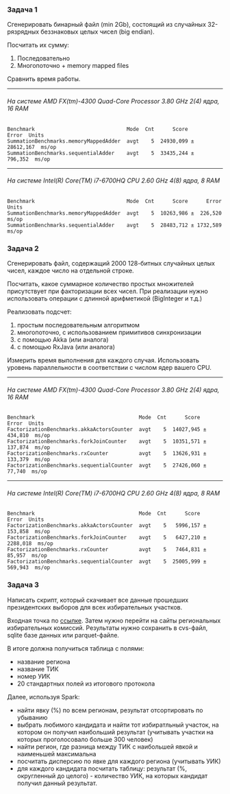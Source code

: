 ### Задача 1

Сгенерировать бинарный файл (min 2Gb), состоящий из случайных 32-рязрядных 
беззнаковых целых чисел (big endian).

Посчитать их сумму:
1. Последовательно
2. Многопоточно + memory mapped files

Сравнить время работы.

---
###### На системе AMD FX(tm)-4300 Quad-Core Processor 3.80 GHz 2(4) ядра, 16 RAM

    Benchmark                              Mode  Cnt      Score       Error  Units
    SummationBenchmarks.memoryMappedAdder  avgt    5  24930,099 ± 28612,167  ms/op
    SummationBenchmarks.sequentialAdder    avgt    5  33435,244 ±   796,352  ms/op
  
---
###### На системе Intel(R) Core(TM) i7-6700HQ CPU 2.60 GHz 4(8) ядра, 8 RAM

    Benchmark                              Mode  Cnt      Score      Error  Units
    SummationBenchmarks.memoryMappedAdder  avgt    5  10263,986 ±  226,520  ms/op
    SummationBenchmarks.sequentialAdder    avgt    5  28483,712 ± 1732,589  ms/op

### Задача 2

Сгенерировать файл, содержащий 2000 128-битных случайных целых чисел, 
каждое число на отдельной строке.

Посчитать, какое суммарное количество простых множителей присутствует 
при факторизации всех чисел. 
При реализации нужно использовать операции с длинной арифметикой (BigInteger и т.д.)

Реализовать подсчет:
1. простым последовательным алгоритмом
2. многопоточно, с использованием примитивов синхронизации
3. с помощью Akka (или аналога)
4. c помощью RxJava (или аналога)

Измерить время выполнения для каждого случая. 
Использовать уровень параллельности в соответствии с числом ядер вашего CPU.

---
###### На системе AMD FX(tm)-4300 Quad-Core Processor 3.80 GHz 2(4) ядра, 16 RAM

    Benchmark                                  Mode  Cnt      Score     Error  Units
    FactorizationBenchmarks.akkaActorsCounter  avgt    5  14027,945 ± 434,810  ms/op
    FactorizationBenchmarks.forkJoinCounter    avgt    5  10351,571 ± 137,874  ms/op
    FactorizationBenchmarks.rxCounter          avgt    5  13626,931 ± 133,379  ms/op
    FactorizationBenchmarks.sequentialCounter  avgt    5  27426,060 ±  77,740  ms/op

---
###### На системе Intel(R) Core(TM) i7-6700HQ CPU 2.60 GHz 4(8) ядра, 8 RAM

    Benchmark                                  Mode  Cnt      Score      Error  Units
    FactorizationBenchmarks.akkaActorsCounter  avgt    5   5996,157 ±  153,858  ms/op
    FactorizationBenchmarks.forkJoinCounter    avgt    5   6427,210 ± 2288,018  ms/op
    FactorizationBenchmarks.rxCounter          avgt    5   7464,831 ±   85,957  ms/op
    FactorizationBenchmarks.sequentialCounter  avgt    5  25005,999 ±  569,943  ms/op


### Задача 3

Написать скрипт, который скачивает все данные прошедших президентских выборов 
для всех избирательных участков.

Входная точка по [ссылке](http://www.vybory.izbirkom.ru/region/region/izbirkom?action=show&root=1&tvd=100100084849066&vrn=100100084849062&region=0&global=1&sub_region=0&prver=0&pronetvd=null&vibid=100100084849066&type=227). 
Затем нужно перейти на сайты региональных избирательных комиссий. 
Результаты нужно сохранить в cvs-файл, sqlite базе данных или parquet-файле. 

В итоге должна получиться таблица с полями:
- название региона
- название ТИК
- номер УИК
- 20 стандартных полей из итогового протокола

Далее, используя Spark:
- найти явку (%) по всем регионам, результат отсортировать по убыванию
- выбрать любимого кандидата и найти тот избиратльный участок, 
на котором он получил наибольший результат 
(учитывать участки на которых проголосовало больше 300 человек)
- найти регион, где разница между ТИК с наибольшей явкой и наименьшей максимальна
- посчитать дисперсию по явке для каждого региона (учитывать УИК)
- для каждого кандидата посчитать таблицу: результат 
(%, округленный до целого) - количество УИК, на которых кандидат получил данный результат.